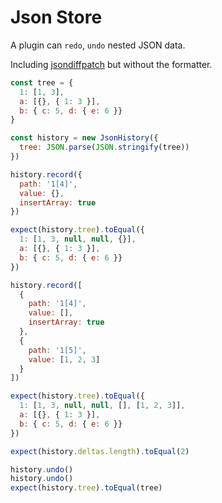 # Json Store

A plugin can `redo`, `undo` nested JSON data.

Including [jsondiffpatch](https://github.com/benjamine/jsondiffpatch) but without the formatter.

```javascript
const tree = {
  1: [1, 3],
  a: [{}, { 1: 3 }],
  b: { c: 5, d: { e: 6 }}
}

const history = new JsonHistory({
  tree: JSON.parse(JSON.stringify(tree))
})

history.record({
  path: '1[4]',
  value: {},
  insertArray: true
})

expect(history.tree).toEqual({
  1: [1, 3, null, null, {}],
  a: [{}, { 1: 3 }],
  b: { c: 5, d: { e: 6 }}
})

history.record([
  {
    path: '1[4]',
    value: [],
    insertArray: true
  },
  {
    path: '1[5]',
    value: [1, 2, 3]
  }
])

expect(history.tree).toEqual({
  1: [1, 3, null, null, [], [1, 2, 3]],
  a: [{}, { 1: 3 }],
  b: { c: 5, d: { e: 6 }}
})

expect(history.deltas.length).toEqual(2)

history.undo()
history.undo()
expect(history.tree).toEqual(tree)
```
